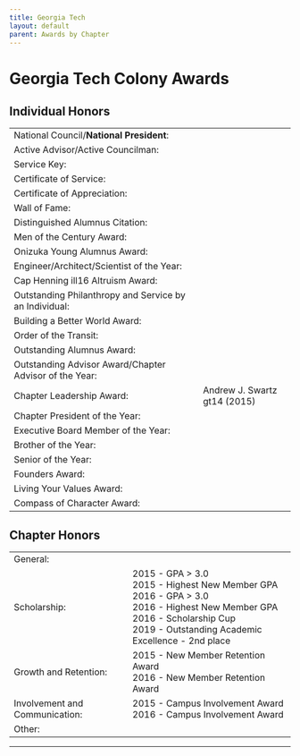 ```yaml
---
title: Georgia Tech
layout: default
parent: Awards by Chapter
---
```


<link rel="stylesheet" href="{{ '/assets/css/by_chapter.css' | relative_url }}">

# Georgia Tech Colony Awards

## Individual Honors

<table>
<tbody>
<tr>
<td>National Council/<b>National President</b>:</td>
<td>
</td></tr>

<tr>
<td>Active Advisor/Active Councilman:</td>
<td>
</td></tr>

<tr>
<td>Service Key:</td>
<td>
</td></tr>

<tr>
<td>Certificate of Service:</td>
<td>
</td></tr>

<tr>
<td>Certificate of Appreciation:</td>
<td>
</td></tr>

<tr>
<td>Wall of Fame:</td>
<td>
</td></tr>

<tr>
<td>Distinguished Alumnus Citation:</td>
<td>
</td></tr>

<tr>
<td>Men of the Century Award:</td>
<td> 
</td></tr>

<tr>
<td>Onizuka Young Alumnus Award:</td>
<td>
</td></tr>

<tr>
<td>Engineer/Architect/Scientist of the Year:</td>
<td>
</td></tr>

<tr>
<td>Cap Henning ill16 Altruism Award:</td>
<td>
</td></tr>

<tr>
<td>Outstanding Philanthropy and Service by an Individual:</td>
<td>
</td></tr>

<tr>
<td>Building a Better World Award:</td>
<td>
</td></tr>
<tr>

<td>Order of the Transit:</td>
<td>
</td></tr>

<tr>
<td>Outstanding Alumnus Award:</td>
<td>
</td></tr>

<tr>
<td>Outstanding Advisor Award/Chapter Advisor of the Year:</td>
<td>
</td></tr>

<tr>
<td>Chapter Leadership Award:</td>
<td>Andrew J. Swartz gt14 (2015)
</td></tr>

<tr>
<td>Chapter President of the Year:</td>
<td>
</td></tr>

<tr>
<td>Executive Board Member of the Year:</td>
<td>
</td></tr>

<tr>
<td>Brother of the Year:</td>
<td>
</td></tr>

<tr>
<td>Senior of the Year:</td>
<td>
</td></tr>

<tr>
<td>Founders Award:</td>
<td>
</td></tr>

<tr>
<td>Living Your Values Award:</td>
<td>
</td></tr>

<tr>
<td>Compass of Character Award:</td>
<td>
</td></tr>

</tbody>
</table>

## Chapter Honors

<table>
<tbody>
<tr>
<td>General:</td>
<td>
</td></tr>

<tr>
<td>Scholarship:</td>
<td>2015 - GPA > 3.0
<br>2015 - Highest New Member GPA
<br>2016 - GPA > 3.0
<br>2016 - Highest New Member GPA
<br>2016 - Scholarship Cup
<br>2019 - Outstanding Academic Excellence - 2nd place
</td></tr>

<tr>
<td>Growth and Retention:</td>
<td>2015 - New Member Retention Award
<br>2016 - New Member Retention Award
</td></tr>

<tr>
<td>Involvement and Communication:</td>
<td>2015 - Campus Involvement Award
<br>2016 - Campus Involvement Award
</td></tr>

<tr>
<td>Other:</td>
<td>
</td></tr>

</tbody>
</table>

---
